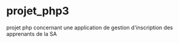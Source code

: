 # projet_php3
projet php concernant une application de gestion d'inscription des apprenants de la SA
